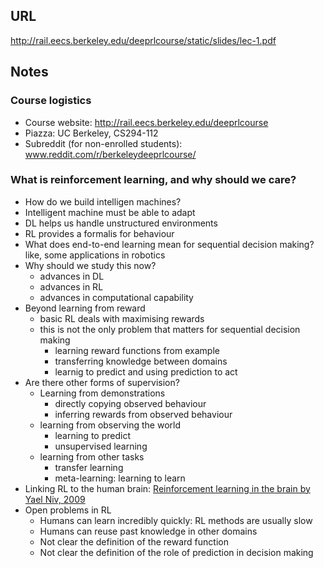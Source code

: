 ## URL

http://rail.eecs.berkeley.edu/deeprlcourse/static/slides/lec-1.pdf



## Notes

### Course logistics

- Course website: http://rail.eecs.berkeley.edu/deeprlcourse
- Piazza: UC Berkeley, CS294-112
- Subreddit (for non-enrolled students): www.reddit.com/r/berkeleydeeprlcourse/



### What is reinforcement learning, and why should we care?

- How do we build intelligen machines?
- Intelligent machine must be able to adapt
- DL helps us handle unstructured environments
- RL provides a formalis for behaviour
- What does end-to-end learning mean for sequential decision making? like, some applications in robotics
- Why should we study this now?
  - advances in DL
  - advances in RL
  - advances in computational capability
- Beyond learning from reward
  - basic RL deals with maximising rewards
  - this is not the only problem that matters for sequential decision making
    - learning reward functions from example
    - transferring knowledge between domains
    - learnig to predict and using prediction to act
- Are there other forms of supervision?
  - Learning from demonstrations
    - directly copying observed behaviour
    - inferring rewards from observed behaviour
  - learning from observing the world
    - learning to predict
    - unsupervised learning
  - learning from other tasks
    - transfer learning
    - meta-learning: learning to learn
- Linking RL to the human brain: [Reinforcement learning in the brain by Yael Niv, 2009](https://www.princeton.edu/~yael/Publications/Niv2009.pdf)
- Open problems in RL
  - Humans can learn incredibly quickly: RL methods are usually slow
  - Humans can reuse past knowledge in other domains
  - Not clear the definition of the reward function
  - Not clear the definition of the role of prediction in decision making
